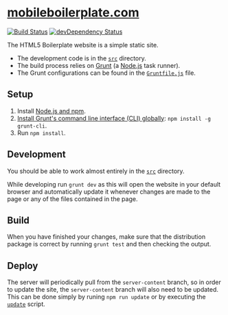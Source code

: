 # [mobileboilerplate.com](http://mobileboilerplate.com/)

[![Build Status](https://travis-ci.org/h5bp/mobileboilerplate.com.svg)](https://travis-ci.org/h5bp/mobileboilerplate.com)
[![devDependency Status](https://david-dm.org/h5bp/mobileboilerplate.com/dev-status.svg)](https://david-dm.org/h5bp/mobileboilerplate.com#info=devDependencies)

The HTML5 Boilerplate website is a simple static site.

* The development code is in the
  [`src`](https://github.com/h5bp/mobileboilerplate.com/tree/master/src)
  directory.
* The build process relies on [Grunt](http://gruntjs.com) (a
  [Node.js](http://nodejs.org) task runner).
* The Grunt configurations can be found in the
  [`Gruntfile.js`](https://github.com/h5bp/mobileboilerplate.com/blob/master/Gruntfile.js)
  file.

## Setup

1. Install [Node.js and npm](http://nodejs.org/download/).
2. [Install Grunt's command line interface (CLI)
   globally](http://gruntjs.com/getting-started#installing-the-cli):
   `npm install -g grunt-cli`.
3. Run `npm install`.

## Development

You should be able to work almost entirely in the
[`src`](https://github.com/h5bp/mobileboilerplate.com/tree/master/src) directory.

While developing run `grunt dev` as this will open the website in your default
browser and automatically update it whenever changes are made to the page or any
of the files contained in the page.

## Build

When you have finished your changes, make sure that the distribution package is
correct by running `grunt test` and then checking the output.

## Deploy

The server will periodically pull from the `server-content` branch,
so in order to update the site, the `server-content` branch will also need to be
updated. This can be done simply by runing `npm run update` or by executing the
[`update`](https://github.com/h5bp/mobileboilerplate.com/tree/master/bin/update.sh)
script.
